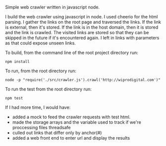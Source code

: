 Simple web crawler written in javascript node.

I build the web crawler using javascript in node. I used cheerio for the html parsing. I gather the links on the root page and traversed the links. If the link is external, then it's stored. If the link is in the host domain, then it is stored and the link is crawled. The visited links are stored so that they can be skipped in the future if it's encountered again. I left in links with parameters as that could expose unseen links. 

To build, from the command line of the root project directory run:
```
npm install
```

To run, from the root directory run:
```
node -p "require('./src/crawler.js').crawl('http://wiprodigital.com')"
```
To run the test from the root directory run:

```
npm test
```

If I had more time, I would have:
 - added a mock to feed the crawler requests with test html. 
 - made the storage arrays and the variable used to track if we're proccessing files threadsafe
 - culled out links that differ only by anchor(#) 
 - added a web front end to enter url and display the results


